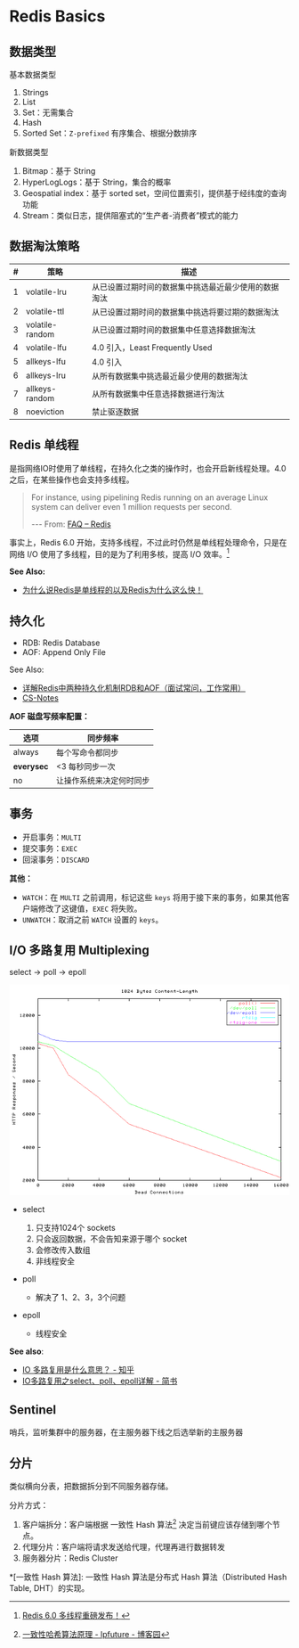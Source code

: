 # Redis Basics

## 数据类型

基本数据类型

1. Strings
2. List
3. Set：无需集合
4. Hash
5. Sorted Set：`Z-prefixed` 有序集合、根据分数排序

新数据类型

1. Bitmap：基于 String
2. HyperLogLogs：基于 String，集合的概率
3. Geospatial index：基于 sorted set，空间位置索引，提供基于经纬度的查询功能
4. Stream：类似日志，提供阻塞式的“生产者-消费者”模式的能力

## 数据淘汰策略

\# | 策略            | 描述                                                 |
---| --------------- | ---------------------------------------------------- |
1| volatile-lru    | 从已设置过期时间的数据集中挑选最近最少使用的数据淘汰 |
2| volatile-ttl    | 从已设置过期时间的数据集中挑选将要过期的数据淘汰     |
3| volatile-random | 从已设置过期时间的数据集中任意选择数据淘汰           |
4| volatile-lfu    | 4.0 引入，Least Frequently Used                      |
5| allkeys-lfu     | 4.0 引入                                             |
6| allkeys-lru     | 从所有数据集中挑选最近最少使用的数据淘汰             |
7| allkeys-random  | 从所有数据集中任意选择数据进行淘汰                   |
8| noeviction      | 禁止驱逐数据                                         |

## Redis 单线程

是指网络IO时使用了单线程，在持久化之类的操作时，也会开启新线程处理。4.0之后，在某些操作也会支持多线程。

> For instance, using pipelining Redis running on an average Linux system can deliver even 1 million requests per second.
>
> --- From: [FAQ – Redis](https://redis.io/topics/faq)

事实上，Redis 6.0 开始，支持多线程，不过此时仍然是单线程处理命令，只是在网络 I/O 使用了多线程，目的是为了利用多核，提高 I/O 效率。[^redis-6.0]

**See Also:**

- [为什么说Redis是单线程的以及Redis为什么这么快！](https://blog.csdn.net/xlgen157387/article/details/79470556)

[^redis-6.0]: [Redis 6.0 多线程重磅发布！](https://www.cnblogs.com/gz666666/p/12901507.html)

## 持久化

- RDB: <acr :offsets="[0, 6, 10]">Redis Database</acr>
- AOF: <acr>Append Only File</acr>

See Also:

- [详解Redis中两种持久化机制RDB和AOF（面试常问，工作常用）](https://baijiahao.baidu.com/s?id=1654694618189745916&wfr=spider&for=pc)
- [CS-Notes](http://cyc2018.gitee.io/cs-notes/#/notes/Redis?id=%e5%85%ab%e3%80%81%e6%8c%81%e4%b9%85%e5%8c%96)

**AOF 磁盘写频率配置：**

| 选项         | 同步频率                 |
| ------------ | ------------------------ |
| always       | 每个写命令都同步         |
| **everysec** | <3 每秒同步一次          |
| no           | 让操作系统来决定何时同步 |

## 事务

- 开启事务：`MULTI`
- 提交事务：`EXEC`
- 回滚事务：`DISCARD`

**其他：**

- `WATCH`：在 `MULTI` 之前调用，标记这些 `keys` 将用于接下来的事务，如果其他客户端修改了这键值，`EXEC` 将失败。
- `UNWATCH`：取消之前 `WATCH` 设置的 `keys`。

## I/O 多路复用 Multiplexing

select -> poll -> epoll

![picture 1](./images/index/io-multiplexing_20210325001113_88.png "I/O Multiplexing Performance. X axis: connections(As the application for testing is called DeadCon)")

- select
  1. 只支持1024个 sockets
  2. 只会返回数据，不会告知来源于哪个 socket
  3. 会修改传入数组 <Badge type="error" text="WHAT?"/>
  4. 非线程安全

- poll
  - 解决了 1、2、3，3个问题

- epoll
  - 线程安全

**See also**:

- [IO 多路复用是什么意思？ - 知乎](https://www.zhihu.com/question/32163005)
- [IO多路复用之select、poll、epoll详解 - 简书](https://www.jianshu.com/p/fc1d53e7e470)

## Sentinel

哨兵，监听集群中的服务器，在主服务器下线之后选举新的主服务器

## 分片

类似横向分表，把数据拆分到不同服务器存储。

分片方式：

1. 客户端拆分：客户端根据 一致性 Hash 算法[^dht] 决定当前键应该存储到哪个节点。
2. 代理分片：客户端将请求发送给代理，代理再进行数据转发
3. 服务器分片：Redis Cluster

*[一致性 Hash 算法]: 一致性 Hash 算法是分布式 Hash 算法（Distributed Hash Table, DHT）的实现。

[^dht]: [一致性哈希算法原理 - lpfuture - 博客园](https://www.cnblogs.com/lpfuture/p/5796398.html)
